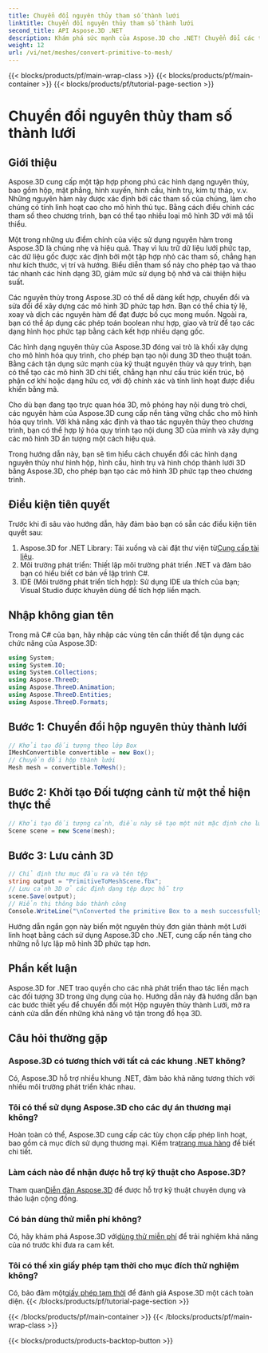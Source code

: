 ```yaml
---
title: Chuyển đổi nguyên thủy tham số thành lưới
linktitle: Chuyển đổi nguyên thủy tham số thành lưới
second_title: API Aspose.3D .NET
description: Khám phá sức mạnh của Aspose.3D cho .NET! Chuyển đổi các tham số nguyên thủy thành Lưới linh hoạt một cách dễ dàng. Hãy nâng tầm trò chơi đồ họa 3D của bạn ngay hôm nay.
weight: 12
url: /vi/net/meshes/convert-primitive-to-mesh/
---
```


{{< blocks/products/pf/main-wrap-class >}}
{{< blocks/products/pf/main-container >}}
{{< blocks/products/pf/tutorial-page-section >}}

# Chuyển đổi nguyên thủy tham số thành lưới

## Giới thiệu

Aspose.3D cung cấp một tập hợp phong phú các hình dạng nguyên thủy, bao gồm hộp, mặt phẳng, hình xuyến, hình cầu, hình trụ, kim tự tháp, v.v. Những nguyên hàm này được xác định bởi các tham số của chúng, làm cho chúng có tính linh hoạt cao cho mô hình thủ tục. Bằng cách điều chỉnh các tham số theo chương trình, bạn có thể tạo nhiều loại mô hình 3D với mã tối thiểu.

Một trong những ưu điểm chính của việc sử dụng nguyên hàm trong Aspose.3D là chúng nhẹ và hiệu quả. Thay vì lưu trữ dữ liệu lưới phức tạp, các dữ liệu gốc được xác định bởi một tập hợp nhỏ các tham số, chẳng hạn như kích thước, vị trí và hướng. Biểu diễn tham số này cho phép tạo và thao tác nhanh các hình dạng 3D, giảm mức sử dụng bộ nhớ và cải thiện hiệu suất.

Các nguyên thủy trong Aspose.3D có thể dễ dàng kết hợp, chuyển đổi và sửa đổi để xây dựng các mô hình 3D phức tạp hơn. Bạn có thể chia tỷ lệ, xoay và dịch các nguyên hàm để đạt được bố cục mong muốn. Ngoài ra, bạn có thể áp dụng các phép toán boolean như hợp, giao và trừ để tạo các dạng hình học phức tạp bằng cách kết hợp nhiều dạng gốc.

Các hình dạng nguyên thủy của Aspose.3D đóng vai trò là khối xây dựng cho mô hình hóa quy trình, cho phép bạn tạo nội dung 3D theo thuật toán. Bằng cách tận dụng sức mạnh của kỹ thuật nguyên thủy và quy trình, bạn có thể tạo các mô hình 3D chi tiết, chẳng hạn như cấu trúc kiến trúc, bộ phận cơ khí hoặc dạng hữu cơ, với độ chính xác và tính linh hoạt được điều khiển bằng mã.

Cho dù bạn đang tạo trực quan hóa 3D, mô phỏng hay nội dung trò chơi, các nguyên hàm của Aspose.3D cung cấp nền tảng vững chắc cho mô hình hóa quy trình. Với khả năng xác định và thao tác nguyên thủy theo chương trình, bạn có thể hợp lý hóa quy trình tạo nội dung 3D của mình và xây dựng các mô hình 3D ấn tượng một cách hiệu quả.

Trong hướng dẫn này, bạn sẽ tìm hiểu cách chuyển đổi các hình dạng nguyên thủy như hình hộp, hình cầu, hình trụ và hình chóp thành lưới 3D bằng Aspose.3D, cho phép bạn tạo các mô hình 3D phức tạp theo chương trình.


## Điều kiện tiên quyết
Trước khi đi sâu vào hướng dẫn, hãy đảm bảo bạn có sẵn các điều kiện tiên quyết sau:
1.  Aspose.3D for .NET Library: Tải xuống và cài đặt thư viện từ[Cung cấp tài liệu](https://reference.aspose.com/3d/net/).
2. Môi trường phát triển: Thiết lập môi trường phát triển .NET và đảm bảo bạn có hiểu biết cơ bản về lập trình C#.
3. IDE (Môi trường phát triển tích hợp): Sử dụng IDE ưa thích của bạn; Visual Studio được khuyên dùng để tích hợp liền mạch.
## Nhập không gian tên
Trong mã C# của bạn, hãy nhập các vùng tên cần thiết để tận dụng các chức năng của Aspose.3D:
```csharp
using System;
using System.IO;
using System.Collections;
using Aspose.ThreeD;
using Aspose.ThreeD.Animation;
using Aspose.ThreeD.Entities;
using Aspose.ThreeD.Formats;
```
## Bước 1: Chuyển đổi hộp nguyên thủy thành lưới
```csharp
// Khởi tạo đối tượng theo lớp Box
IMeshConvertible convertible = new Box();
// Chuyển đổi hộp thành lưới
Mesh mesh = convertible.ToMesh();
```
## Bước 2: Khởi tạo Đối tượng cảnh từ một thể hiện thực thể
```csharp
// Khởi tạo đối tượng cảnh, điều này sẽ tạo một nút mặc định cho lưới
Scene scene = new Scene(mesh);
```
## Bước 3: Lưu cảnh 3D
```csharp
// Chỉ định thư mục đầu ra và tên tệp
string output = "PrimitiveToMeshScene.fbx";
// Lưu cảnh 3D ở các định dạng tệp được hỗ trợ
scene.Save(output);
// Hiển thị thông báo thành công
Console.WriteLine("\nConverted the primitive Box to a mesh successfully.\nFile saved at " + output);
```
Hướng dẫn ngắn gọn này biến một nguyên thủy đơn giản thành một Lưới linh hoạt bằng cách sử dụng Aspose.3D cho .NET, cung cấp nền tảng cho những nỗ lực lập mô hình 3D phức tạp hơn.
## Phần kết luận
Aspose.3D for .NET trao quyền cho các nhà phát triển thao tác liền mạch các đối tượng 3D trong ứng dụng của họ. Hướng dẫn này đã hướng dẫn bạn các bước thiết yếu để chuyển đổi một Hộp nguyên thủy thành Lưới, mở ra cánh cửa dẫn đến những khả năng vô tận trong đồ họa 3D.
## Câu hỏi thường gặp
### Aspose.3D có tương thích với tất cả các khung .NET không?
Có, Aspose.3D hỗ trợ nhiều khung .NET, đảm bảo khả năng tương thích với nhiều môi trường phát triển khác nhau.
### Tôi có thể sử dụng Aspose.3D cho các dự án thương mại không?
 Hoàn toàn có thể, Aspose.3D cung cấp các tùy chọn cấp phép linh hoạt, bao gồm cả mục đích sử dụng thương mại. Kiểm tra[trang mua hàng](https://purchase.aspose.com/buy) để biết chi tiết.
### Làm cách nào để nhận được hỗ trợ kỹ thuật cho Aspose.3D?
 Tham quan[Diễn đàn Aspose.3D](https://forum.aspose.com/c/3d/18) để được hỗ trợ kỹ thuật chuyên dụng và thảo luận cộng đồng.
### Có bản dùng thử miễn phí không?
 Có, hãy khám phá Aspose.3D với[dùng thử miễn phí](https://releases.aspose.com/) để trải nghiệm khả năng của nó trước khi đưa ra cam kết.
### Tôi có thể xin giấy phép tạm thời cho mục đích thử nghiệm không?
 Có, bảo đảm một[giấy phép tạm thời](https://purchase.aspose.com/temporary-license/) để đánh giá Aspose.3D một cách toàn diện.
{{< /blocks/products/pf/tutorial-page-section >}}

{{< /blocks/products/pf/main-container >}}
{{< /blocks/products/pf/main-wrap-class >}}

{{< blocks/products/products-backtop-button >}}
